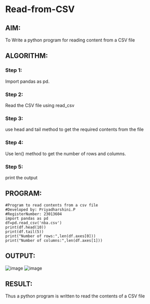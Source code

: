 # Read-from-CSV

## AIM:
To Write a python program for reading content from a CSV file

## ALGORITHM:
### Step 1:
Import pandas as pd.
### Step 2:
Read the CSV file using read_csv
### Step 3:
use head and tail method to get the required contents from the file
### Step 4:
Use len() method to get the number of rows and columns.
### Step 5:
print the output
## PROGRAM:
```
#Program to read contents from a csv file
#Developed by: Priyadharshini.P
#RegisterNumber: 23013604
import pandas as pd
df=pd.read_csv('nba.csv')
print(df.head(10))
print(df.tail(5))
print("Number of rows:",len(df.axes[0]))
print("Number of columns:",len(df.axes[1]))
```
## OUTPUT:
![image](https://github.com/priyadharshini210/Read-from-CSV/assets/148514638/f6a21015-20ba-40f1-90a3-c513125c3c0e)
![image](https://github.com/priyadharshini210/Read-from-CSV/assets/148514638/4bc04c51-5a5d-4b9f-bae5-9f69542763be)

## RESULT:
Thus a python program is written to read the contents of a CSV file
